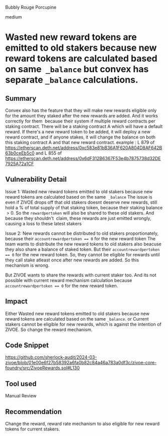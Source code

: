 Bubbly Rouge Porcupine

medium

# Wasted new reward tokens are emitted to old stakers because new reward tokens are calculated based on same  `_balance` but convex has separate `_balance` calculations.

## Summary
Convex also has the feature that they will make new rewards eligible only for the amount they staked after the new rewards are added. And it works correctly for them  because their system if multiple reward contracts per staking contract. There will be a staking contract A which will have a default reward. If there's a new reward token to be added, it will deploy a new reward contract, and if anyone stakes, it will change the balance on both this staking contract A and that new reward contract.
example : L 879 of https://etherscan.deth.net/address/0xc583e81bB36A1F620A804D8AF642B63b0ceEb5c0 and L 855 of https://etherscan.deth.net/address/0x6dF312B6367F53e4b7875738d32DE7925A72a1CF


## Vulnerability Detail

Issue 1: Wasted new reward tokens emitted to old stakers because new reward tokens are calculated based on the same  `_balance`
The issue is even if ZIVOE drops off that old stakers doesnt deserve new rewards, still hold a % of total supply of that staking token, because their staking balance  > 0. So the `rewardpertoken` will also be shared to these old stakers. And because they shouldn't  claim, these rewards are just emitted wrongly, causing a loss to these latest stakers

Issue 2: New rewards cannot be distributed to old stakers proportionately, because their `accountrewardpertoken == 0` for the new reward token
The team wants to distribute the new reward tokens to old stakers also beacuse they also share a balance of staked token. But their `accountrewardpertoken == 0` for the new reward token. So, they cannot be eligible for rewards until they call stake atleast once after new rewards are added. So this mechanism is wrong.

But ZIVOE wants to share the rewards with current staker too. And its not possible with current reward mechanism calculation because `accountrewardpertoken == 0`
for the new reward token.

## Impact
Either
Wasted new reward tokens emitted to old stakers because new reward tokens are calculated based on the same `_balance`.
or
Current stakers cannot be eligible for new rewards, which is against the intention of ZIVOE. So change the reward mechanism.

## Code Snippet
https://github.com/sherlock-audit/2024-03-zivoe/blob/01e00e6f27b58392a6fa0b82c84a46a783a0df3c/zivoe-core-foundry/src/ZivoeRewards.sol#L130

## Tool used

Manual Review

## Recommendation
Change the reward, reward rate mechanism to also eligible for new reward tokens for current stakers.